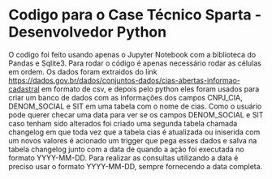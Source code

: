 # Codigo para o Case Técnico Sparta - Desenvolvedor Python

O codigo foi feito usando apenas o Jupyter Notebook com a biblioteca do Pandas e Sqlite3. Para rodar o código é apenas necessário rodar as células em ordem.
Os dados foram extraidos do link https://dados.gov.br/dados/conjuntos-dados/cias-abertas-informao-cadastral em formato de csv, e depois pelo python eles foram usados para criar um banco de dados com as informações dos campos CNPJ_CIA, DENOM_SOCIAL e SIT em uma tabela com o nome de cias.
Como o usuário pode querer checar uma data para ver se os campos DENOM_SOCIAL e SIT caso tenham sido alterados foi criado uma segunda tabela chamada changelog em que toda vez que a tabela cias é atualizada ou iniserida com um novos valores é acionado um trigger que pega esses dados e salva na tabela changelog junto com a data de quando a ação foi executada no formato YYYY-MM-DD.
Para realizar as consultas utilizando a data é preciso usar o formato YYYY-MM-DD, sempre fornecendo a data completa.
